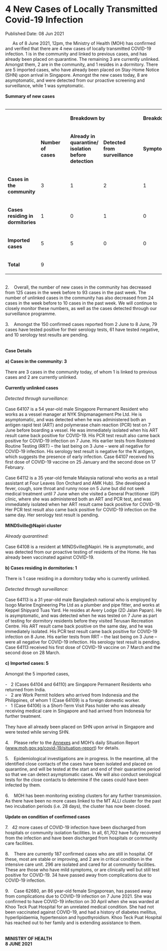 <html>
    <meta http-equiv="Content-Type" content="text/html; charset=utf-8"/>
    <meta charset="utf-8"/>
    <title>4 New Cases of Locally Transmitted Covid-19 Infection</title>
    <body><h1>4 New Cases of Locally Transmitted Covid-19 Infection</h1>
    <p>Published Date: 08 Jun 2021</p> &nbsp; &nbsp; &nbsp; As of 8 June 2021, 12pm, the Ministry of Health (MOH) has confirmed and verified that there are 4 new cases of locally transmitted COVID-19 infection. 1 is in the community and linked to previous cases, and has already been placed on quarantine. The remaining 3 are currently unlinked.&nbsp; Amongst them, 2 are in the community, and 1 resides in a dormitory. There are 5 imported cases, who have already been placed on Stay-Home Notice (SHN) upon arrival in Singapore. Amongst the new cases today, 8 are asymptomatic, and were detected from our proactive screening and surveillance, while 1 was symptomatic.&nbsp;&nbsp;<br><br><strong>Summary of new cases</strong><br><br><div dir="ltr" align="left"><table><colgroup><col width="129"><col width="60"><col width="16"><col width="96"><col width="96"><col width="16"><col width="96"><col width="96"></colgroup><tbody><tr><td><strong><br></strong></td><td><strong><br></strong></td><td><strong><br></strong></td><td colspan="2"><p dir="ltr"><strong>Breakdown by</strong></p></td><td><strong><br></strong></td><td colspan="2"><p dir="ltr"><strong>Breakdown by</strong></p></td></tr><tr><td><strong><br></strong></td><td><p dir="ltr"><strong>Number of cases</strong></p></td><td><strong><br></strong></td><td><p dir="ltr"><strong>Already in quarantine/ isolation before detection</strong></p></td><td><p dir="ltr"><strong>Detected from surveillance</strong></p></td><td><strong><br></strong></td><td><p dir="ltr"><strong>Symptomatic</strong></p></td><td><p dir="ltr"><strong>Asymptomatic</strong></p></td></tr><tr><td><p dir="ltr"><strong>Cases in the community</strong></p></td><td><p dir="ltr">3</p></td><td><br></td><td><p dir="ltr">1</p></td><td><p dir="ltr">2</p></td><td><br></td><td><p dir="ltr">1</p></td><td><p dir="ltr">2</p></td></tr><tr><td><p dir="ltr"><strong>Cases residing in dormitories</strong></p></td><td><p dir="ltr">1</p></td><td><br></td><td><p dir="ltr">0</p></td><td><p dir="ltr">1</p></td><td><br></td><td><p dir="ltr">0</p></td><td><p dir="ltr">1</p></td></tr><tr><td><p dir="ltr"><strong>Imported cases</strong></p></td><td><p dir="ltr">5</p></td><td><br></td><td><p dir="ltr">5</p></td><td><p dir="ltr">0</p></td><td><br></td><td><p dir="ltr">0</p></td><td><p dir="ltr">5</p></td></tr><tr><td><p dir="ltr"><strong>Total</strong></p></td><td><p dir="ltr">9</p></td><td><br></td><td><br></td><td><br></td><td><br></td><td><br></td><td><br></td></tr></tbody></table></div><div><br>2.&nbsp; &nbsp; Overall, the number of new cases in the community has decreased from 125 cases in the week before to 93 cases in the past week. The number of unlinked cases in the community has also decreased from 24 cases in the week before to 10 cases in the past week. We will continue to closely monitor these numbers, as well as the cases detected through our surveillance programme.<br><br>3.&nbsp; &nbsp; Amongst the 150 confirmed cases reported from 2 June to 8 June, 79 cases have tested positive for their serology tests, 61 have tested negative, and 10 serology test results are pending.<br><br><br><strong>Case Details</strong><br><br><strong>a) Cases in the community: 3</strong><br><br>There are 3 cases in the community today, of whom 1 is linked to previous cases and 2 are currently unlinked.&nbsp;<br><br><strong>Currently unlinked cases&nbsp;<br></strong><br><em>Detected through surveillance:</em><br><br>Case 64107 is a 54 year-old male Singapore Permanent Resident who works as a vessel manager at NYK Shipmanagement Pte Ltd. He is asymptomatic, and was detected when he was administered both an antigen rapid test (ART) and polymerase chain reaction (PCR) test on 7 June before boarding a vessel. He was immediately isolated when his ART result came back positive for COVID-19. His PCR test result also came back positive for COVID-19 infection on 7 June. His earlier tests from Rostered Routine Testing (RRT) – the last being on 3 June – were all negative for COVID-19 infection. His serology test result is negative for the N antigen, which suggests the presence of early infection. Case 64107 received his first dose of COVID-19 vaccine on 25 January and the second dose on 17 February.<br><br>Case 64112 is a 35 year-old female Malaysia national who works as a retail assistant at Four Leaves (Ion Orchard and AMK Hub). She developed a fever, cough, sore throat and runny nose on 5 June but did not seek medical treatment until 7 June when she visited a General Practitioner (GP) clinic, where she was administered both an ART and PCR test, and was immediately isolated when her ART result came back positive for COVID-19. Her PCR test result also came back positive for COVID-19 infection on the same day. Her serology test result is pending.<br><br><strong>MINDSville@Napiri cluster</strong><br><br><em>Already quarantined:</em><br><br>Case 64108 is a resident at MINDSville@Napiri. He is asymptomatic, and was detected from our proactive testing of residents of the Home. He has already been vaccinated against COVID-19.&nbsp;<br><br><strong>b) Cases residing in dormitories: 1</strong><br><br>There is 1 case residing in a dormitory today who is currently unlinked.&nbsp;<br><br><em>Detected through surveillance:</em><br><br>Case 64113 is a 31 year-old male Bangladesh national who is employed by Isogo Marine Engineering Pte Ltd as a plumber and pipe fitter, and works at Keppel Shipyard Tuas Yard. He resides at Avery Lodge (2D Jalan Papan). He is asymptomatic, and was detected when he was tested on 7 June as part of testing for dormitory residents before they visited Terusan Recreation Centre. His ART result came back positive on the same day, and he was immediately isolated. His PCR test result came back positive for COVID-19 infection on 8 June. His earlier tests from RRT – the last being on 3 June – were all negative for COVID-19 infection. His serology test result is pending. Case 64113 received his first dose of COVID-19 vaccine on 7 March and the second dose on 28 March.&nbsp;<br><br><strong>c) Imported cases: 5</strong><br><br>Amongst the 5 imported cases,&nbsp;<br><br>-&nbsp; &nbsp;2 (Cases 64104 and 64110) are Singapore Permanent Residents who returned from India.<br>-&nbsp; &nbsp;2 are Work Permit holders who arrived from Indonesia and the Philippines, of whom 1 (Case 64109) is a foreign domestic worker.<br>-&nbsp; &nbsp;1 (Case 64106) is a Short-Term Visit Pass holder who was already receiving medical care in Singapore and had arrived from Indonesia for further treatment.&nbsp;<br><br>They have all already been placed on SHN upon arrival in Singapore and were tested while serving SHN.&nbsp;<br><br>4.&nbsp; &nbsp; Please refer to the <a href="/docs/librariesprovider5/default-document-library/annexesc03a41c4717a4187b5f3720c8dc3c43a.pdf?sfvrsn=c3400079_0" title="Annexes">Annexes</a>&nbsp;and MOH’s daily Situation Report (<a href="https://www.moh.gov.sg/covid-19/situation-report" title="" class="" target="">www.moh.gov.sg/covid-19/situation-report</a>) for details.&nbsp;<br><br>5.&nbsp; &nbsp; Epidemiological investigations are in progress. In the meantime, all the identified close contacts of the cases have been isolated and placed on quarantine, and will be tested at the start and end of their quarantine period so that we can detect asymptomatic cases. We will also conduct serological tests for the close contacts to determine if the cases could have been infected by them.<br><br>6.&nbsp; &nbsp; MOH has been monitoring existing clusters for any further transmission. As there have been no more cases linked to the MT ALLI cluster for the past two incubation periods (i.e. 28 days), the cluster has now been closed.<br><br><strong>Update on condition of confirmed cases</strong><br><br>7.&nbsp; &nbsp;42 more cases of COVID-19 infection have been discharged from hospitals or community isolation facilities. In all, 61,702 have fully recovered from the infection and have been discharged from hospitals or community care facilities.&nbsp;<br><br>8.&nbsp; &nbsp; There are currently 187 confirmed cases who are still in hospital. Of these, most are stable or improving, and 2 are in critical condition in the intensive care unit. 296 are isolated and cared for at community facilities. These are those who have mild symptoms, or are clinically well but still test positive for COVID-19. 34 have passed away from complications due to COVID-19 infection.&nbsp;<br><br>9.&nbsp; &nbsp; Case 62680, an 86 year-old female Singaporean, has passed away from complications due to COVID-19 infection on 7 June 2021. She was confirmed to have COVID-19 infection on 30 April when she was warded at Khoo Teck Puat Hospital for an unrelated medical condition. She had not been vaccinated against COVID-19, and had a history of diabetes mellitus, hyperlipidaemia, hypertension and hypothyroidism. Khoo Teck Puat Hospital has reached out to her family and is extending assistance to them.<br><br><br><strong>MINISTRY OF HEALTH<br>8 JUNE 2021</strong><br><br></div></body>
</html>
